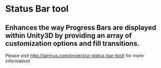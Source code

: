 # Status Bar tool
## Enhances the way Progress Bars are displayed within Unity3D by providing an array of customization options and fill transitions.

Please visit http://lairinus.com/project/ui-status-bar-tool/ for more information!
